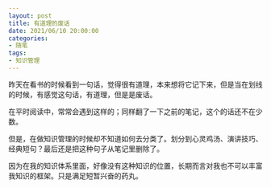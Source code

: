 ```yaml
---
layout: post
title: 有道理的废话
date: 2021/06/10 20:00:00
categories:
- 随笔
tags:
- 知识管理
---
```


昨天在看书的时候看到一句话，觉得很有道理，本来想将它记下来，但是当在划线的时候，有感觉这句话，有道理，但是是废话。

在平时阅读中，常常会遇到这样的；同样翻了一下之前的笔记，这个的话还不在少数。

但是，在做知识管理的时候却不知道如何去分类了。划分到心灵鸡汤、演讲技巧、经典短句？最后还是把这种句子从笔记里删除了。

因为在我的知识体系里面，好像没有这种知识的位置，长期而言对我也不可以丰富我知识的框架。只是满足短暂兴奋的药丸。